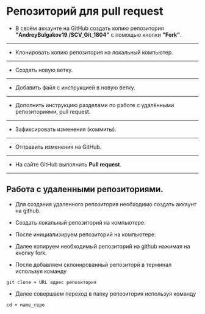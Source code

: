 # Репозиторий для **pull request**
* В своём аккаунте на GitHub создать копию репозитория **"AndreyBulgakov19
/SCV_Git_1804"** с помощью кнопки **"Fork"**.
---
* Клонировать копию репозитория на локальный компьютер.
---
* Создать новую ветку.
---
* Добавить файл с инструкцией в новую ветку.
---
* Дополнить инструкцию разделами по работе с удалёнными репозиториями, pull request.
---
* Зафиксировать изменения (коммиты).
---
* Отправить изменения на GitHub.
---
* На сайте GitHub выполнить **Pull request**.
---

## Работа с удаленными репозиториями.

* Для создания удаленного репозитория необходимо создать аккаунт на github.

* Создать локальный репозиторий на компьютере.

* После инициализируем репозиторий на компьютере.

* Далее копируем необходимый репозиторий на github  нажимая на кнопку fork.

* После добавляем склонированный репозиторй в терминал используя команду 
```
git clone + URL адрес репозитория
```

* Далее совершаем переход в папку репозитория используя команду
```
cd + name_repo
```
 
